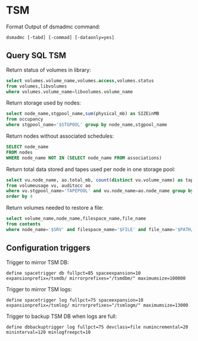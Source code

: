 TSM
===

Format Output of dsmadmc command:

    dsmadmc [-tabd] [-commad] [-dataonly=yes]

Query SQL TSM
-------------

Return status of volumes in library:

```sql
select volumes.volume_name,volumes.access,volumes.status
from volumes,libvolumes
where volumes.volume_name=libvolumes.volume_name
```

Return storage used by nodes:

```sql
select node_name,stgpool_name,sum(physical_mb) as SIZEinMB
from occupancy
where stgpool_name='$STGPOOL' group by node_name,stgpool_name
```

Return nodes without associated schedules:

```sql
SELECT node_name
FROM nodes
WHERE node_name NOT IN (SELECT node_name FROM associations)
```

Return total data stored and tapes used per node in one storage pool:

```sql
select vu.node_name, ao.total_mb, count(distinct vu.volume_name) as tapes, ao.total_mb/count(distinct vu.volume_name) as "AVG MB/tape"
from volumeusage vu, auditocc ao
where vu.stgpool_name='TAPEPOOL' and vu.node_name=ao.node_name group by vu.node_name, ao.total_mb
order by 4
```

Return volumes needed to restore a file:

```sql
select volume_name,node_name,filespace_name,file_name
from contents
where node_name='$SRV' and filespace_name='$FILE' and file_name='$PATH/*'
```

Configuration triggers
----------------------

Trigger to mirror TSM DB:

    define spacetrigger db fullpct=85 spaceexpansion=10 expansionprefix=/tsmdb/ mirrorprefixes="/tsmdbm/" maximumsize=100000

Trigger to mirror TSM logs:

    define spacetrigger log fullpct=75 spaceexpansion=10 expansionprefix=/tsmlog/ mirrorprefixes="/tsmlogm/" maximumsize=13000

Trigger to backup TSM DB when logs are full:

    define dbbackuptrigger log fullpct=75 devclass=file numincremental=20 mininterval=120 minlogfreepct=10
